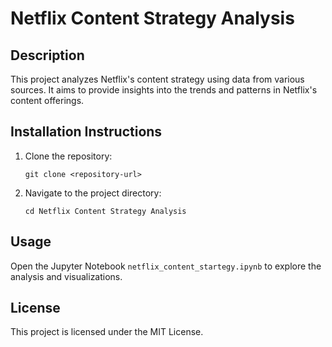 # Netflix Content Strategy Analysis

## Description
This project analyzes Netflix's content strategy using data from various sources. It aims to provide insights into the trends and patterns in Netflix's content offerings.

## Installation Instructions
1. Clone the repository:
   ```
   git clone <repository-url>
   ```
2. Navigate to the project directory:
   ```
   cd Netflix Content Strategy Analysis
   ```

## Usage
Open the Jupyter Notebook `netflix_content_startegy.ipynb` to explore the analysis and visualizations.

## License
This project is licensed under the MIT License.

